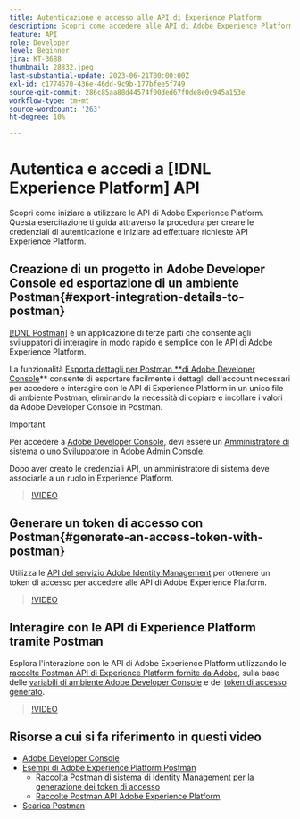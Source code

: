 ```yaml
---
title: Autenticazione e accesso alle API di Experience Platform
description: Scopri come accedere alle API di Adobe Experience Platform.
feature: API
role: Developer
level: Beginner
jira: KT-3688
thumbnail: 28832.jpeg
last-substantial-update: 2023-06-21T00:00:00Z
exl-id: c1774670-436e-46dd-9c9b-177bfee5f749
source-git-commit: 286c85aa88d44574f00ded67f0de8e0c945a153e
workflow-type: tm+mt
source-wordcount: '263'
ht-degree: 10%

---
```


# Autentica e accedi a [!DNL Experience Platform] API

Scopri come iniziare a utilizzare le API di Adobe Experience Platform. Questa esercitazione ti guida attraverso la procedura per creare le credenziali di autenticazione e iniziare ad effettuare richieste API Experience Platform.

## Creazione di un progetto in Adobe Developer Console ed esportazione di un ambiente Postman{#export-integration-details-to-postman}

[[!DNL Postman]](https://www.postman.com/) è un&#39;applicazione di terze parti che consente agli sviluppatori di interagire in modo rapido e semplice con le API di Adobe Experience Platform.

La funzionalità [Esporta dettagli per Postman **di Adobe Developer Console](https://developer.adobe.com/console/projects)** consente di esportare facilmente i dettagli dell&#39;account necessari per accedere e interagire con le API di Experience Platform in un unico file di ambiente Postman, eliminando la necessità di copiare e incollare i valori da Adobe Developer Console in Postman.

>[!IMPORTANT]
>
>Per accedere a [Adobe Developer Console](https://developer.adobe.com/console/projects), devi essere un [Amministratore di sistema](https://helpx.adobe.com/it/enterprise/using/admin-roles.html) o uno [Sviluppatore](https://helpx.adobe.com/it/enterprise/using/manage-developers.html#:~:text=Add%20developers%20to%20a%20single%20product%20profile&amp;text=In%20the%20Admin%20Console%2C%20navigate,in%20the%20upper%2Dright%20corner.) in [Adobe Admin Console](https://adminconsole.adobe.com).
>
> Dopo aver creato le credenziali API, un amministratore di sistema deve associarle a un ruolo in Experience Platform.

>[!VIDEO](https://video.tv.adobe.com/v/36258/?learn=on&enablevpops&captions=ita)

## Generare un token di accesso con Postman{#generate-an-access-token-with-postman}

Utilizza le [API del servizio Adobe Identity Management](https://github.com/adobe/experience-platform-postman-samples/tree/master/apis/ims) per ottenere un token di accesso per accedere alle API di Adobe Experience Platform.

>[!VIDEO](https://video.tv.adobe.com/v/39133/?learn=on&enablevpops&captions=ita)


## Interagire con le API di Experience Platform tramite Postman

Esplora l&#39;interazione con le API di Adobe Experience Platform utilizzando le [raccolte Postman API di Experience Platform fornite da Adobe](https://github.com/adobe/experience-platform-postman-samples/tree/master/apis/experience-platform), sulla base delle [variabili di ambiente Adobe Developer Console](#export-integration-details-to-postman) e del [token di accesso generato](#generate-an-access-token-with-postman).

>[!VIDEO](https://video.tv.adobe.com/v/39132/?learn=on&enablevpops&captions=ita)


## Risorse a cui si fa riferimento in questi video

* [Adobe Developer Console](https://developer.adobe.com/console/projects)
* [Esempi di Adobe Experience Platform Postman](https://github.com/adobe/experience-platform-postman-samples)
   * [Raccolta Postman di sistema di Identity Management per la generazione dei token di accesso](https://github.com/adobe/experience-platform-postman-samples/tree/master/apis/ims)
   * [Raccolte Postman API Adobe Experience Platform](https://github.com/adobe/experience-platform-postman-samples/tree/master/apis/experience-platform)
* [Scarica Postman](https://www.postman.com/)
